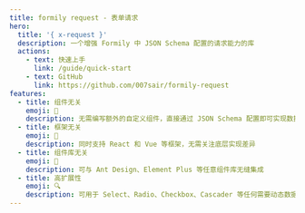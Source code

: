 ```yaml
---
title: formily request - 表单请求
hero:
  title: '{ x-request }'
  description: 一个增强 Formily 中 JSON Schema 配置的请求能力的库
  actions:
    - text: 快速上手
      link: /guide/quick-start
    - text: GitHub
      link: https://github.com/007sair/formily-request
features:
  - title: 组件无关
    emoji: 💎
    description: 无需编写额外的自定义组件，直接通过 JSON Schema 配置即可实现数据请求
  - title: 框架无关
    emoji: 🌈
    description: 同时支持 React 和 Vue 等框架，无需关注底层实现差异
  - title: 组件库无关
    emoji: 🚀
    description: 可与 Ant Design、Element Plus 等任意组件库无缝集成
  - title: 高扩展性
    emoji: 🔍
    description: 可用于 Select、Radio、Checkbox、Cascader 等任何需要动态数据的组件
---
```

